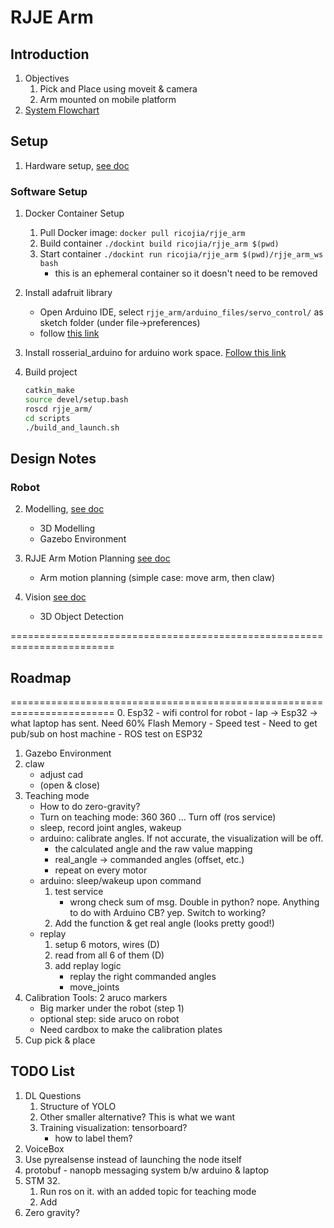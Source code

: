 # RJJE Arm
## Introduction
1. Objectives
    1. Pick and Place using moveit & camera
    2. Arm mounted on mobile platform
2. [System Flowchart](https://drive.google.com/file/d/1ujubSrS_AvXeORWJ76qhUnCQ4BP0E4v_/view?usp=sharing)

## Setup
1. Hardware setup, [see doc](./rjje_arm_ws/src/arduino_files/README.md)

### Software Setup
1. Docker Container Setup 
    1. Pull Docker image: ```docker pull ricojia/rjje_arm``` 
    2. Build container ```./dockint build ricojia/rjje_arm $(pwd)```
    3. Start container ```./dockint run ricojia/rjje_arm $(pwd)/rjje_arm_ws bash```
        - this is an ephemeral container so it doesn't need to be removed 

2. Install adafruit library 
    - Open Arduino IDE, select ```rjje_arm/arduino_files/servo_control/``` as sketch folder (under file->preferences)
    - follow [this link](https://learn.adafruit.com/16-channel-pwm-servo-driver?view=all#install-adafruit-pca9685-library-1825143-2)

3. Install rosserial_arduino for arduino work space. [Follow this link](http://wiki.ros.org/rosserial_arduino/Tutorials/Arduino%20IDE%20Setup)

4. Build project
    ```bash
    catkin_make
    source devel/setup.bash
    roscd rjje_arm/
    cd scripts
    ./build_and_launch.sh
    ```

## Design Notes
### Robot
2. Modelling, [see doc](rjje_arm_ws/src/rjje_arm/docs/rjje_arm_modelling.md)
    - 3D Modelling 
    - Gazebo Environment

3. RJJE Arm Motion Planning [see doc](rjje_arm_ws/src/rjje_arm/docs/rjje_arm_motion_planning.md)
    - Arm motion planning (simple case: move arm, then claw)

4. Vision [see doc](rjje_arm_ws/src/rjje_arm/docs/rjje_arm_vision.md)
    - 3D Object Detection

========================================================================
## Roadmap 
========================================================================
0. Esp32 - wifi control for robot
    - lap -> Esp32 -> what laptop has sent. Need 60% Flash Memory
    - Speed test 
        - Need to get pub/sub on host machine
    - ROS test on ESP32 
1. Gazebo Environment
1. claw 
    - adjust cad
    - (open & close)
2. Teaching mode
    - How to do zero-gravity?
    - Turn on teaching mode: 360 360 ... Turn off (ros service)
    - sleep, record joint angles, wakeup
    - arduino: calibrate angles. If not accurate, the visualization will be off.
        - the calculated angle and the raw value mapping
        - real_angle -> commanded angles (offset, etc.)
        - repeat on every motor
    - arduino: sleep/wakeup upon command
        1. test service 
            - wrong check sum of msg. Double in python? nope. Anything to do with Arduino CB? yep. Switch to working?
        2. Add the function & get real angle (looks pretty good!)
    - replay
        1. setup 6 motors, wires (D)
        2. read from all 6 of them (D)
        3. add replay logic
            - replay the right commanded angles
            - move_joints
3. Calibration Tools: 2 aruco markers
    - Big marker under the robot (step 1)
    - optional step: side aruco on robot
    - Need cardbox to make the calibration plates
4. Cup pick & place

## TODO List 
1. DL Questions
    1. Structure of YOLO 
    2. Other smaller alternative? This is what we want
    3. Training visualization: tensorboard?
        - how to label them?
2. VoiceBox
3. Use pyrealsense instead of launching the node itself
4. protobuf - nanopb messaging system b/w arduino & laptop
5. STM 32. 
    1. Run ros on it. with an added topic for teaching mode
    2. Add
6. Zero gravity?

